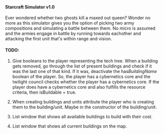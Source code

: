 #### Starcraft Simulator v1.0
Ever wondered whether two ghosts kill a maxed out queen? Wonder no more as
this simulator gives you the option of picking two army compositions and
simulating a battle between them. No micro is assumed and the armies engage
in battle by running towards eachother and attacking the first unit that's
within range and vision.

#### TODO:
1. Give booleans to the player representing the tech tree. When a building gets removed,
go through the list of present buildings and check if it was the last one of that kind.
If it was, deactivate the has*BuildingName* boolean of the player. So, the player has a cybernetics
core and the twilight council checks whether the player has a cybernetics core. If the player does have
a cybernetics core and also fulfills the resource criteria, then isBuildable = true.

2. When creating buildings and units attribute the player who is creating them to the building/unit.
Maybe in the constructor of the building/unit.

3. List window that shows all available buildings to build with their cost.

4. List window that shows all current buildings on the map.